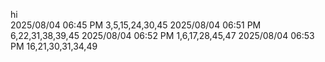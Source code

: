 hi<br>
2025/08/04 06:45 PM         3,5,15,24,30,45
2025/08/04 06:51 PM         6,22,31,38,39,45
2025/08/04 06:52 PM         1,6,17,28,45,47
2025/08/04 06:53 PM         16,21,30,31,34,49
